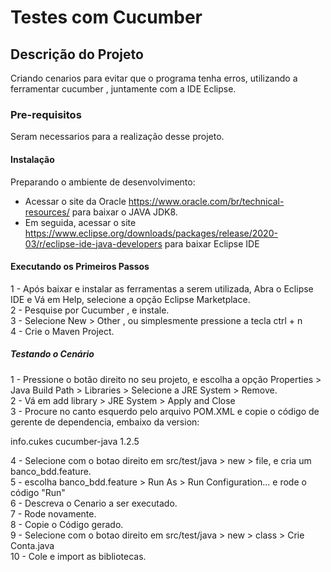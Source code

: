 # Testes com Cucumber 

## Descrição do Projeto

Criando cenarios para evitar que o programa tenha erros, utilizando a ferramentar cucumber , juntamente com a IDE Eclipse.

### Pre-requisitos

Seram necessarios para a realização desse projeto.

#### Instalação

Preparando o ambiente de desenvolvimento:

- Acessar o site da Oracle  https://www.oracle.com/br/technical-resources/ para baixar o JAVA JDK8.
- Em seguida, acessar o site https://www.eclipse.org/downloads/packages/release/2020-03/r/eclipse-ide-java-developers para baixar Eclipse IDE

#### Executando os Primeiros Passos

1 - Após baixar e instalar as ferramentas a serem utilizada, Abra o Eclipse IDE e Vá em Help, selecione a opção Eclipse Marketplace. <br />
2 - Pesquise por Cucumber , e instale.<br />
3 - Selecione New  > Other , ou simplesmente pressione a tecla ctrl + n <br />
4 - Crie o Maven Project.


##### Testando o Cenário

1 - Pressione o botão direito no seu projeto, e escolha a opção Properties > Java Build Path > Libraries > Selecione a JRE System  > Remove. <br />
2 - Vá em add library >  JRE System > Apply and Close <br />
3 - Procure no canto esquerdo pelo arquivo POM.XML e copie o código de gerente de dependencia, embaixo da version:
<!-- https://mvnrepository.com/artifact/info.cukes/cucumber-java -->
<dependency>
    <groupId>info.cukes</groupId>
    <artifactId>cucumber-java</artifactId>
    <version>1.2.5</version>
</dependency>
<br />

4 - Selecione  com o botao direito em src/test/java > new > file, e cria um banco_bdd.feature. <br />
5 - escolha banco_bdd.feature > Run As > Run Configuration... e rode o código "Run" <br />
6 - Descreva o Cenario a ser executado. <br />
7 - Rode novamente. <br />
8 - Copie o Código gerado. <br />
9 - Selecione  com o botao direito em src/test/java > new > class > Crie Conta.java <br />
10 - Cole e import as bibliotecas.  <br />






